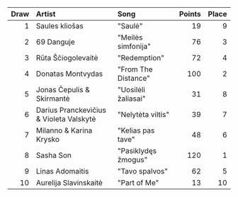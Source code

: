 |   Draw | Artist                                  | Song                |   Points |   Place |
|-------:|:----------------------------------------|:--------------------|---------:|--------:|
|      1 | Saules kliošas                          | "Saulė"             |       19 |       9 |
|      2 | 69 Danguje                              | "Meilės simfonija"  |       76 |       3 |
|      3 | Rūta Ščiogolevaitė                      | "Redemption"        |       72 |       4 |
|      4 | Donatas Montvydas                       | "From The Distance" |      100 |       2 |
|      5 | Jonas Čepulis & Skirmantė               | "Uosilėli žaliasai" |       31 |       8 |
|      6 | Darius Pranckevičius & Violeta Valskytė | "Nelytėta viltis"   |       39 |       7 |
|      7 | Milanno & Karina Krysko                 | "Kelias pas tave"   |       48 |       6 |
|      8 | Sasha Son                               | "Pasiklydęs žmogus" |      120 |       1 |
|      9 | Linas Adomaitis                         | "Tavo spalvos"      |       62 |       5 |
|     10 | Aurelija Slavinskaitė                   | "Part of Me"        |       13 |      10 |